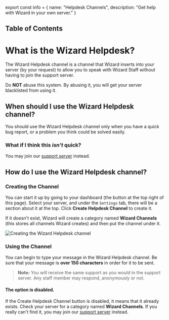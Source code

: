 export const info = {
    name: "Helpdesk Channels",
    description: "Get help with Wizard in your own server."
}

<PageToolBar title="Helpdesk Chanels" />

## Table of Contents

# What is the Wizard Helpdesk?
The Wizard Helpdesk channel is a channel that Wizard inserts into your server (by your request) to allow you to speak with Wizard Staff without having to join the support server.

<Alert style="destructive">
    Do <b>NOT</b> abuse this system. By abusing it, you will get your server blacklisted from using it.
</Alert>

## When should I use the Wizard Helpdesk channel?
You should use the Wizard Helpdesk channel only when you have a quick bug report, or a problem you think could be solved easily.

### What if I think this *isn't* quick?
You may join our [support server](https://discord.gg/Sq5feYC) instead.

## How do I use the Wizard Helpdesk channel?
### Creating the Channel
You can start it up by going to your dashboard (the button at the top right of this page). Select your server, and under the `Settings` tab, there will be a section about it at the top. Click **Create Helpdesk Channel** to create it.

If it doesn't exist, Wizard will create a category named **Wizard Channels** (this stores all channels Wizard creates) and then put the channel under it.

![Creating the Wizard Helpdesk channel](https://cdn.discordapp.com/attachments/594415521902886922/713135949516767292/unknown.png "Creating the Wizard Helpdesk channel")

### Using the Channel
You can begin to type your message in the Wizard Helpdesk channel. Be sure that your message is **over 150 characters** in order for it to be sent.

> **Note:** You will receive the same support as you would in the support server. Any staff member may respond, anonymously or not.

#### The option is disabled.
If the Create Helpdesk Channel button is disabled, it means that it already exists. Check your server for a category named **Wizard Channels**. If you really can't find it, you may join our [support server](https://discord.gg/Sq5feYC) instead.